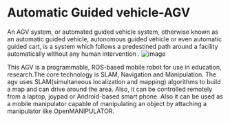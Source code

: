 # Automatic Guided vehicle-AGV
An AGV system, or automated guided vehicle system, otherwise known as an automatic guided vehicle, autonomous guided vehicle or even automatic guided cart, is a system which follows a predestined path around a facility automatically without any human intervention .
![image](https://user-images.githubusercontent.com/69349971/204820442-79559720-10bf-400f-ab9b-0af1c26290b0.png)

This AGV is a programmable, ROS-based mobile robot for use in education, research.The core technology is SLAM, Navigation and Manipulation. The agv uses  SLAM(simultaneous localization and mapping) algorithms to build a map and can drive around the area. Also, it can be controlled remotely from a laptop, joypad or Android-based smart phone. Also it can be used as a mobile manipulator capable of manipulating an object by attaching a manipulator like OpenMANIPULATOR. 
